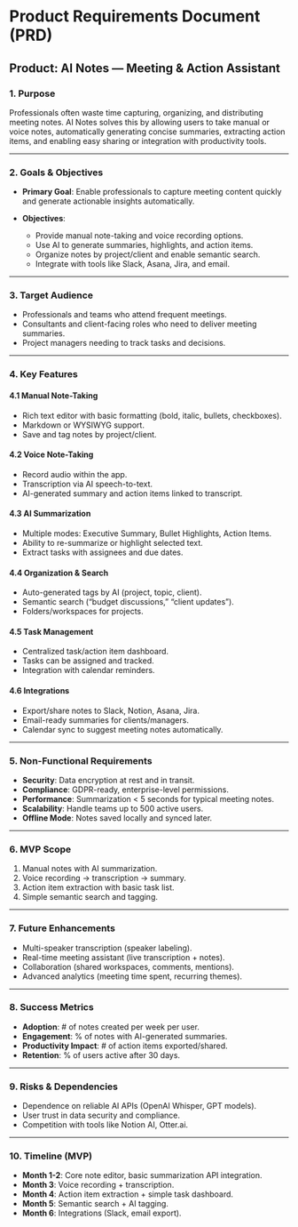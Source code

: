 # Product Requirements Document (PRD)

## Product: AI Notes — Meeting & Action Assistant

### 1. Purpose

Professionals often waste time capturing, organizing, and distributing meeting notes. AI Notes solves this by allowing users to take manual or voice notes, automatically generating concise summaries, extracting action items, and enabling easy sharing or integration with productivity tools.

---

### 2. Goals & Objectives

* **Primary Goal**: Enable professionals to capture meeting content quickly and generate actionable insights automatically.
* **Objectives**:

  * Provide manual note-taking and voice recording options.
  * Use AI to generate summaries, highlights, and action items.
  * Organize notes by project/client and enable semantic search.
  * Integrate with tools like Slack, Asana, Jira, and email.

---

### 3. Target Audience

* Professionals and teams who attend frequent meetings.
* Consultants and client-facing roles who need to deliver meeting summaries.
* Project managers needing to track tasks and decisions.

---

### 4. Key Features

#### 4.1 Manual Note-Taking

* Rich text editor with basic formatting (bold, italic, bullets, checkboxes).
* Markdown or WYSIWYG support.
* Save and tag notes by project/client.

#### 4.2 Voice Note-Taking

* Record audio within the app.
* Transcription via AI speech-to-text.
* AI-generated summary and action items linked to transcript.

#### 4.3 AI Summarization

* Multiple modes: Executive Summary, Bullet Highlights, Action Items.
* Ability to re-summarize or highlight selected text.
* Extract tasks with assignees and due dates.

#### 4.4 Organization & Search

* Auto-generated tags by AI (project, topic, client).
* Semantic search (“budget discussions,” “client updates”).
* Folders/workspaces for projects.

#### 4.5 Task Management

* Centralized task/action item dashboard.
* Tasks can be assigned and tracked.
* Integration with calendar reminders.

#### 4.6 Integrations

* Export/share notes to Slack, Notion, Asana, Jira.
* Email-ready summaries for clients/managers.
* Calendar sync to suggest meeting notes automatically.

---

### 5. Non-Functional Requirements

* **Security**: Data encryption at rest and in transit.
* **Compliance**: GDPR-ready, enterprise-level permissions.
* **Performance**: Summarization < 5 seconds for typical meeting notes.
* **Scalability**: Handle teams up to 500 active users.
* **Offline Mode**: Notes saved locally and synced later.

---

### 6. MVP Scope

1. Manual notes with AI summarization.
2. Voice recording → transcription → summary.
3. Action item extraction with basic task list.
4. Simple semantic search and tagging.

---

### 7. Future Enhancements

* Multi-speaker transcription (speaker labeling).
* Real-time meeting assistant (live transcription + notes).
* Collaboration (shared workspaces, comments, mentions).
* Advanced analytics (meeting time spent, recurring themes).

---

### 8. Success Metrics

* **Adoption**: # of notes created per week per user.
* **Engagement**: % of notes with AI-generated summaries.
* **Productivity Impact**: # of action items exported/shared.
* **Retention**: % of users active after 30 days.

---

### 9. Risks & Dependencies

* Dependence on reliable AI APIs (OpenAI Whisper, GPT models).
* User trust in data security and compliance.
* Competition with tools like Notion AI, Otter.ai.

---

### 10. Timeline (MVP)

* **Month 1-2**: Core note editor, basic summarization API integration.
* **Month 3**: Voice recording + transcription.
* **Month 4**: Action item extraction + simple task dashboard.
* **Month 5**: Semantic search + AI tagging.
* **Month 6**: Integrations (Slack, email export).
